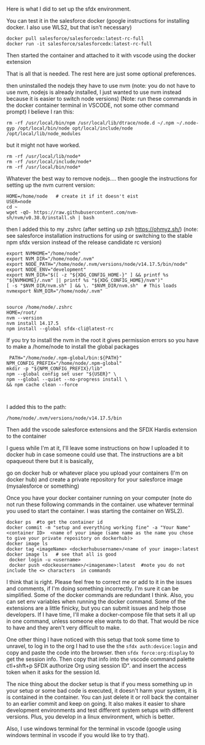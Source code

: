 Here is what I did to set up the sfdx environment. 

You can test it in the salesforce docker (google instructions for installing docker. I also use WLS2, but that isn't necessary)
```
docker pull salesforce/salesforcedx:latest-rc-full
docker run -it salesforce/salesforcedx:latest-rc-full
```

Then started the container and attached to it with vscode using the docker extension

That is all that is needed.  The rest here are just some optional preferences.

then uninstalled the nodejs they have to use nvm (note: you do not have to use nvm, nodejs is already installed, I just wanted to use nvm instead because it is easier to switch node versions)
(Note: run these commands in the docker container terminal in VSCODE, not some other command prompt)
I believe I ran this:

```
rm -rf /usr/local/bin/npm /usr/local/lib/dtrace/node.d ~/.npm ~/.node-gyp /opt/local/bin/node opt/local/include/node /opt/local/lib/node_modules
```
but it might not have worked.
```
rm -rf /usr/local/lib/node*
rm -rf /usr/local/include/node* 
rm -rf /usr/local/bin/node*  
```
Whatever the best way to remove nodejs....
then google the instructions for setting up the nvm current version:
```
HOME=/home/node   # create it if it doesn't eist
USER=node
cd ~
wget -qO- https://raw.githubusercontent.com/nvm-sh/nvm/v0.38.0/install.sh | bash

```

then I added this to my .zshrc (after setting up zsh https://ohmyz.sh/) (note: see salesforce installation instructions for using or switching to the stable npm sfdx version instead of the release candidate rc version)

```
export NVMHOME="/home/node"
export NVM_DIR="/home/node/.nvm"
export NODE_PATH="/home/node/.nvm/versions/node/v14.17.5/bin/node"
export NODE_ENV="development"
export NVM_DIR="$([ -z "${XDG_CONFIG_HOME-}" ] && printf %s "${NVMHOME}/.nvm" || printf %s "${XDG_CONFIG_HOME}/nvm")"
[ -s "$NVM_DIR/nvm.sh" ] && \. "$NVM_DIR/nvm.sh"  # This loads nvmexport NVM_DIR="/home/node/.nvm"


source /home/node/.zshrc
HOME=/root/   
nvm --version 
nvm install 14.17.5
npm install --global sfdx-cli@latest-rc  
```
If you try to install the nvm in the root it gives permission errors so you have to make a /home/node to install the global packages



```
 PATH="/home/node/.npm-global/bin:${PATH}" 
NPM_CONFIG_PREFIX="/home/node/.npm-global"
mkdir -p "${NPM_CONFIG_PREFIX}/lib"  
npm --global config set user "${USER}" \  
npm --global --quiet --no-progress install \    
&& npm cache clean --force

   
```

I added this to the path:
```
/home/node/.nvm/versions/node/v14.17.5/bin
```
Then add the vscode salesforce extensions and the SFDX Hardis extension to the container

I guess while I'm at it, I'll leave some instructions on how I uploaded it to docker hub in case someone could use that.  The instructions are a bit opaqueout there but it is basically, 

go on docker hub or whatever place you upload your containers (I'm on docker hub) and create a private repository for your salesforce image (mysalesforce or something)

Once you have your docker container running on your computer (note do not run these following commands in the container. use whatever terminal you used to start the container. I was starting the container on WSL2).
```
docker ps  #to get the container id
docker commit -m "setup and everything working fine" -a "Your Name" <container ID>  <name of your image (same name as the name you chose to give your private repository on dockerhub)>
docker image ls   
docker tag <imageName> <dockerhubusername>/<name of your image>:latest 
docker image ls   # see that all is good
 docker login -u <username>
 docker push <dockeusername>/<imagename>:latest  #note you do not include the <> characters  in commands
 ```

I think that is right. Please feel free to correct me or add to it in the issues and comments, if I'm doing something incorrectly. I'm sure it can be simplified.  Some of the docker commands are redundant I think. Also, you can set env variables when running the docker command. Some of the extensions are a little finicky, but you can submit issues and help those developers. If I have time, I'll make a docker-compose file that sets it all up in one command, unless someone else wants to do that.  That would be nice to have and they aren't very difficult to make.
 
 One other thing I have noticed with this setup that took some time to unravel, to log in to the org I had to use the the `sfdx auth:device:login` and copy and paste the code into the browser.  then  `sfdx force:org:display` to get the session info.  Then copy that info into the vscode command palette ctl+shft+p SFDX authorize Org using session ID". and insert the access token when it asks for the session Id.  

The nice thing about the docker setup is that if you mess something up in your setup or some bad code is executed, it doesn't harm your system, it is is contained in the container.  You can just delete it or roll back the container to an earlier commit and keep on going. It also makes it easier to share development environments and test different system setups with different versions. Plus, you develop in a linux environment, which is better.

Also, I use windows terminal for the terminal in vscode (google using windows terminal in vscode if you would like to try that).
